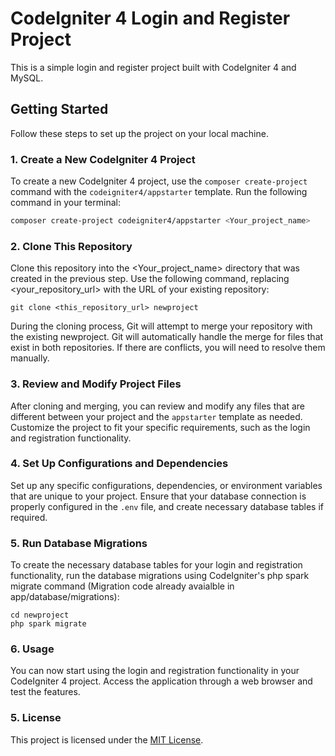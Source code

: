 # CodeIgniter 4 Login and Register Project

This is a simple login and register project built with CodeIgniter 4 and MySQL.

## Getting Started

Follow these steps to set up the project on your local machine.

### 1. Create a New CodeIgniter 4 Project

To create a new CodeIgniter 4 project, use the `composer create-project` command with the `codeigniter4/appstarter` template. Run the following command in your terminal:

```bash
composer create-project codeigniter4/appstarter <Your_project_name>
```

### 2. Clone This Repository

Clone this repository into the <Your_project_name> directory that was created in the previous step. Use the following command, replacing <your_repository_url> with the URL of your existing repository:

```
git clone <this_repository_url> newproject
```

During the cloning process, Git will attempt to merge your repository with the existing newproject. Git will automatically handle the merge for files that exist in both repositories. If there are conflicts, you will need to resolve them manually.

### 3. Review and Modify Project Files

After cloning and merging, you can review and modify any files that are different between your project and the `appstarter` template as needed. Customize the project to fit your specific requirements, such as the login and registration functionality.

### 4. Set Up Configurations and Dependencies

Set up any specific configurations, dependencies, or environment variables that are unique to your project. Ensure that your database connection is properly configured in the `.env` file, and create necessary database tables if required.

### 5. Run Database Migrations

To create the necessary database tables for your login and registration functionality, run the database migrations using CodeIgniter's php spark migrate command (Migration code already avaialble in app/database/migrations):

```
cd newproject
php spark migrate
```

### 6. Usage

You can now start using the login and registration functionality in your CodeIgniter 4 project. Access the application through a web browser and test the features.

### 5. License

This project is licensed under the [MIT License](https://github.com/sayandeeps/login_register_using_CI4/blob/main/LICENSE.md).
